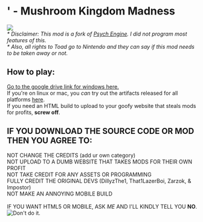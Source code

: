 # ' - Mushroom Kingdom Madness
[![](https://img.shields.io/github/repo-size/DillyzThe1/FNF-MKM)](../../archive/refs/heads/main.zip)<br/>
<i>* Disclaimer: This mod is a fork of [Psych Engine](https://github.com/ShadowMario/FNF-PsychEngine). I did not program most features of this.</i><br>
<i>* Also, all rights to Toad go to Nintendo and they can say if this mod needs to be taken away or not.</i><br>
## How to play:
[Go to the google drive link for windows here.](https://gamebanana.com/mods/393531)<br>
If you're on linux or mac, you *can* try out the artifacts released for all platforms [here](https://github.com/DillyzThe1/FNF-MKM/actions).<br>
If you need an HTML build to upload to your goofy website that steals mods for profits, <b>screw off</b>.
## IF YOU DOWNLOAD THE SOURCE CODE OR MOD THEN YOU AGREE TO:
NOT CHANGE THE CREDITS (add ur own category)<br>
NOT UPLOAD TO A DUMB WEBSITE THAT TAKES MODS FOR THEIR OWN PROFIT<br>
NOT TAKE CREDIT FOR ANY ASSETS OR PROGRAMMING<br>
FULLY CREDIT THE ORIGINAL DEVS (DillyzThe1, That1LazerBoi, Zarzok, & Impostor)<br>
NOT MAKE AN ANNOYING MOBILE BUILD<br>
<br>
IF YOU WANT HTML5 OR MOBILE, ASK <i>ME</i> AND I'LL KINDLY TELL YOU <b>NO</b>.<br>
![Don't do it.](/docs/endself.png)